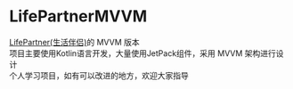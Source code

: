 # LifePartnerMVVM  
[LifePartner(生活伴侣)](https://github.com/MuppetWizard/LifePartner)的 MVVM 版本  
项目主要使用Kotlin语言开发，大量使用JetPack组件，采用 MVVM 架构进行设计  
个人学习项目，如有可以改进的地方，欢迎大家指导
